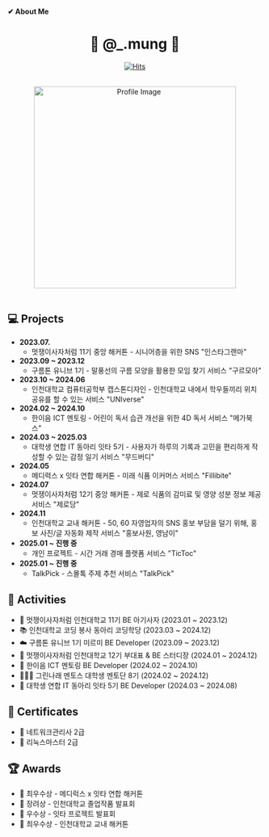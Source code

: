#### ✔ About Me
<div align="center">

  # 🐶 @_.mung 🐶
  [![Hits](https://hits.seeyoufarm.com/api/count/incr/badge.svg?url=https%3A%2F%2Fgithub.com%2FM-ung&count_bg=%2360D706&title_bg=%232C6019&icon=&icon_color=%23E7E7E7&title=hits&edge_flat=false)](https://hits.seeyoufarm.com)
  
  <br>

  <img src="https://github.com/M-ung/M-ung/assets/126846468/a7c0a6e5-5864-4525-9fb2-b844b100389d" alt="Profile Image" width="400">

</div>
  <br>
  
  ## 💻 Projects
  - **2023.07.**
    - 멋쟁이사자처럼 11기 중앙 해커톤 - 시니어층을 위한 SNS "인스타그랜마"
  - **2023.09 ~ 2023.12**
    - 구름톤 유니브 1기 - 말풍선의 구름 모양을 활용한 모임 찾기 서비스 "구르모아"
  - **2023.10 ~ 2024.06**
    - 인천대학교 컴퓨터공학부 캡스톤디자인 - 인천대학교 내에서 학우들끼리 위치 공유를 할 수 있는 서비스 "UNIverse"
  - **2024.02 ~ 2024.10**
    - 한이음 ICT 멘토링 - 어린이 독서 습관 개선을 위한 4D 독서 서비스 "메가북스"
  - **2024.03 ~ 2025.03**
    - 대학생 연합 IT 동아리 잇타 5기 - 사용자가 하루의 기록과 고민을 편리하게 작성할 수 있는 감정 일기 서비스 "무드버디"
  - **2024.05**
    - 메디럭스 x 잇타 연합 해커톤 - 미래 식품 이커머스 서비스 "Fillibite"
  - **2024.07**
    - 멋쟁이사자처럼 12기 중앙 해커톤 - 제로 식품의 감미료 및 영양 성분 정보 제공 서비스 "제로당"
  - **2024.11**
    - 인천대학교 교내 해커톤 - 50, 60 자영업자의 SNS 홍보 부담을 덜기 위해, 홍보 사진/글 자동화 제작 서비스 "홍보사원, 영남이"
  - **2025.01 ~ 진행 중**
    - 개인 프로젝트 - 시간 거래 경매 플랫폼 서비스 "TicToc"
  - **2025.01 ~ 진행 중**
    - TalkPick - 스몰톡 주제 추천 서비스 "TalkPick"

  ## 🌈 Activities
  - 🦁 멋쟁이사자처럼 인천대학교 11기 BE 아기사자 (2023.01 ~ 2023.12)
  - 📚 인천대학교 코딩 봉사 동아리 코딩학당 (2023.03 ~ 2024.12)
  - ☁️ 구름톤 유니브 1기 미르미 BE Developer (2023.09 ~ 2023.12)
  - 🦁 멋쟁이사자처럼 인천대학교 12기 부대표 & BE 스터디장 (2024.01 ~ 2024.12)
  - 🎥 한이음 ICT 멘토링 BE Developer (2024.02 ~ 2024.10)
  - 🧑🏻‍🏫 그린나래 멘토스 대학생 멘토단 8기 (2024.02 ~ 2024.12)
  - 📔 대학생 연합 IT 동아리 잇타 5기 BE Developer (2024.03 ~ 2024.08) 

  ## 📃 Certificates
  - 🪪 네트워크관리사 2급
  - 🪪 리눅스마스터 2급

  ## 🏆 Awards
  - 🥇 최우수상 - 메디럭스 x 잇타 연합 해커톤
  - 🥉 장려상 - 인천대학교 졸업작품 발표회
  - 🥈 우수상 - 잇타 프로젝트 발표회
  - 🥇 최우수상 - 인천대학교 교내 해커톤
